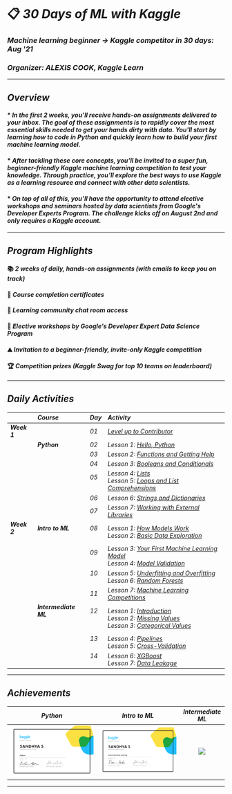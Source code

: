 # 📋 _30 Days of ML with Kaggle_
### _Machine learning beginner → Kaggle competitor in 30 days: Aug '21_
### _Organizer: ALEXIS COOK, Kaggle Learn_
---
## _Overview_
#### * _In the first 2 weeks, you’ll receive hands-on assignments delivered to your inbox. The goal of these assignments is to rapidly cover the most essential skills needed to get your hands dirty with data. You'll start by learning how to code in Python and quickly learn how to build your first machine learning model._
#### * _After tackling these core concepts, you’ll be invited to a super fun, beginner-friendly Kaggle machine learning competition to test your knowledge. Through practice, you’ll explore the best ways to use Kaggle as a learning resource and connect with other data scientists._
#### * _On top of all of this, you’ll have the opportunity to attend elective workshops and seminars hosted by data scientists from Google's Developer Experts Program. The challenge kicks off on August 2nd and only requires a Kaggle account._
---
## _Program Highlights_
#### 📚 _2 weeks of daily, hands-on assignments (with emails to keep you on track)_
#### 📃 _Course completion certificates_	  
#### 💬 _Learning community chat room access_  
#### 🎥 _Elective workshops by Google's Developer Expert Data Science Program_	  
#### ⛰️ _Invitation to a beginner-friendly, invite-only Kaggle competition_	  
#### 🏆 _Competition prizes (Kaggle Swag for top 10 teams on leaderboard)_  
---
## _Daily Activities_
|        | _Course_ | _Day_ | _Activity_ | 
| ------ | :---------- | :--- |  :--- |
| **_Week 1_** || _01_ | [_Level up to Contributor_](Activities/Day%20%2301) | 
|| **_Python_** | _02_ | _Lesson 1: [Hello, Python](Activities/Day%20%2302)_ |
||| _03_ |_Lesson 2: [Functions and Getting Help](Activities/Day%20%2303)_ |
||| _04_ | _Lesson 3: [Booleans and Conditionals](Activities/Day%20%2304)_ |
||| _05_ <br> <br> | _Lesson 4: [Lists](Activities/Day%20%2305) <br> Lesson 5: [Loops and List Comprehensions](Activities/Day%20%2305)_ |
||| _06_ | _Lesson 6: [Strings and Dictionaries](Activities/Day%20%2306)_ |
||| _07_ | _Lesson 7: [Working with External Libraries](Activities/Day%20%2307)_ |
| **_Week 2_** <br> <br> | **_Intro to ML_** <br> <br> | _08_ <br> <br> | _Lesson 1: [How Models Work](Activities/Day%20%2308) <br> Lesson 2: [Basic Data Exploration](Activities/Day%20%2308)_ | 
||| _09_ <br> <br> | _Lesson 3: [Your First Machine Learning Model](Activities/Day%20%2309) <br> Lesson 4: [Model Validation](Activities/Day%20%2309)_ | 
||| _10_ <br> <br> | _Lesson 5: [Underfitting and Overfitting](Activities/Day%20%2310) <br> Lesson 6: [Random Forests](Activities/Day%20%2310)_ | 
||| _11_ | _Lesson 7: [Machine Learning Competitions](Activities/Day%20%2311)_ |
|| **_Intermediate ML_** <br> <br> <br>| _12_ <br> <br> <br> | _Lesson 1: [Introduction](Activities/Day%20%2312) <br> Lesson 2: [Missing Values](Activities/Day%20%2312) <br> Lesson 3: [Categorical Values](Activities/Day%20%2312)_|
||| _13_ <br> <br> | _Lesson 4: [Pipelines](Activities/Day%20%2313) <br> Lesson 5: [Cross-Validation](Activities/Day%20%2313)_ | 
||| _14_ <br> <br> | _Lesson 6: [XGBoost](Activities/Day%20%2314) <br> Lesson 7: [Data Leakage](Activities/Day%20%2314)_ | 
---
## _Achievements_
_Python_ | _Intro to ML_ | _Intermediate ML_ | 
:-----------------------:|:-------------------------:|:-------------------------:|
![](Certificates/Python.png) | ![](Certificates/Intro_to_ML.png) | ![](Certificates/Intermediate_ML.png.png) |
---
